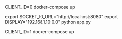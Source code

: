 CLIENT_ID=0 docker-compose up

export SOCKET_IO_URL="http://localhost:8080"
export DISPLAY="192.168.1.10:0.0"
python app.py

CLIENT_ID=1 docker-compose up
